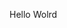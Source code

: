 Hello Wolrd



































































































































































































































































































































































































































































































































































































































































































































































































































































































































































































































































































































































































































































































































































































































































































































































































































































































































































































































































































































































































































































































































































































































































































































































































































































































































































































































































































































































































































































































































































































































































































































































































